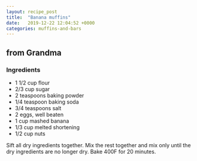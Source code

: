 ```yaml
---
layout: recipe_post
title:  "Banana muffins"
date:   2019-12-22 12:04:52 +0000
categories: muffins-and-bars
---
```


## from Grandma
### Ingredients
* 1 1/2 cup flour
* 2/3 cup sugar
* 2 teaspoons baking powder
* 1/4 teaspoon baking soda
* 3/4 teaspoons salt
* 2 eggs, well beaten
* 1 cup mashed banana
* 1/3 cup melted shortening
* 1/2 cup nuts


Sift all dry ingredients together. Mix the rest together and mix only until the dry ingredients are no longer dry. Bake 400F for 20 minutes.
